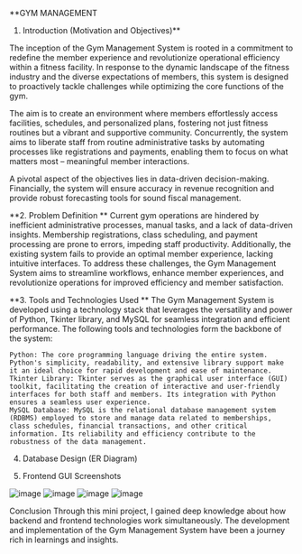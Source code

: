 **GYM MANAGEMENT

1. Introduction (Motivation and Objectives)**

The inception of the Gym Management System is rooted in a commitment to redefine the member experience and revolutionize operational efficiency within a fitness facility. In response to the dynamic landscape of the fitness industry and the diverse expectations of members, this system is designed to proactively tackle challenges while optimizing the core functions of the gym.

The aim is to create an environment where members effortlessly access facilities, schedules, and personalized plans, fostering not just fitness routines but a vibrant and supportive community. Concurrently, the system aims to liberate staff from routine administrative tasks by automating processes like registrations and payments, enabling them to focus on what matters most – meaningful member interactions.

A pivotal aspect of the objectives lies in data-driven decision-making. Financially, the system will ensure accuracy in revenue recognition and provide robust forecasting tools for sound fiscal management.

**2. Problem Definition
**
Current gym operations are hindered by inefficient administrative processes, manual tasks, and a lack of data-driven insights. Membership registrations, class scheduling, and payment processing are prone to errors, impeding staff productivity. Additionally, the existing system fails to provide an optimal member experience, lacking intuitive interfaces. To address these challenges, the Gym Management System aims to streamline workflows, enhance member experiences, and revolutionize operations for improved efficiency and member satisfaction.

**3. Tools and Technologies Used
**
The Gym Management System is developed using a technology stack that leverages the versatility and power of Python, Tkinter library, and MySQL for seamless integration and efficient performance. The following tools and technologies form the backbone of the system:

    Python: The core programming language driving the entire system. Python's simplicity, readability, and extensive library support make it an ideal choice for rapid development and ease of maintenance.
    Tkinter Library: Tkinter serves as the graphical user interface (GUI) toolkit, facilitating the creation of interactive and user-friendly interfaces for both staff and members. Its integration with Python ensures a seamless user experience.
    MySQL Database: MySQL is the relational database management system (RDBMS) employed to store and manage data related to memberships, class schedules, financial transactions, and other critical information. Its reliability and efficiency contribute to the robustness of the data management.

4. Database Design (ER Diagram)


6. Frontend GUI Screenshots

![image](https://github.com/ShubhankarSalunke/Gym-Management-System/assets/151939762/c4b13b9d-51d8-4097-a5b1-224fdff64719)
![image](https://github.com/ShubhankarSalunke/Gym-Management-System/assets/151939762/802fffe2-7e27-46b0-9bb6-663eaa084ed9)
![image](https://github.com/ShubhankarSalunke/Gym-Management-System/assets/151939762/50eac0c9-2b3e-4d4d-a8fa-bb0ab8e3600a)
![image](https://github.com/ShubhankarSalunke/Gym-Management-System/assets/151939762/201678d9-f8df-42b9-aa53-d93b785648f4)


Conclusion
Through this mini project, I gained deep knowledge about how backend and frontend technologies work simultaneously. The development and implementation of the Gym Management System have been a journey rich in learnings and insights.

